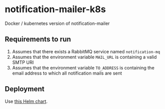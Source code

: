 # notification-mailer-k8s
Docker / kubernetes version of notification-mailer

## Requirements to run
1. Assumes that there exists a RabbitMQ service named `notification-mq`
2. Assumes that the environment variable `MAIL_URL` is containing a valid SMTP URI
3. Assumes that the environment variable `TO_ADDRESS` is containing the email address to which all notification mails are sent

## Deployment
Use [this Helm chart](https://github.com/mkretz/notification-k8s).
